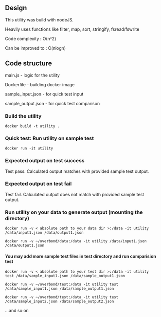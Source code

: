 ## Design
This utility was build with nodeJS.

Heavily uses functions like filter, map, sort, stringify, fsread/fswrite

Code complexity : O(n^2)

Can be improved to : O(nlogn)


## Code structure
main.js  - logic for the utility

Dockerfile - building docker image

sample_input.json - for quick test input

sample_output.json - for quick test comparison

### Build the utility
`docker build -t utility .`

### Quick test: Run utility on sample test
`docker run -it utility`

### Expected output on test success
Test pass. Calculated output matches with provided sample test output.

### Expected output on test fail
Test fail. Calculated output does not match with provided sample test output.


### Run utility on your data to generate output (mounting the directory)

`docker run -v < absolute path to your data dir >:/data -it utility /data/input1.json /data/output1.json`

`docker run -v ~/overbond/data:/data -it utility /data/input1.json /data/output1.json`

#### You may add more sample test files in test directory and run comparision test
`docker run -v < absolute path to your test dir >:/data -it utility test /data/sample_input1.json /data/sample_output1.json`

`docker run -v ~/overbond/test:/data -it utility test /data/sample_input1.json /data/sample_output1.json`

`docker run -v ~/overbond/test:/data -it utility test /data/sample_input2.json /data/sample_output2.json`

...and so on
